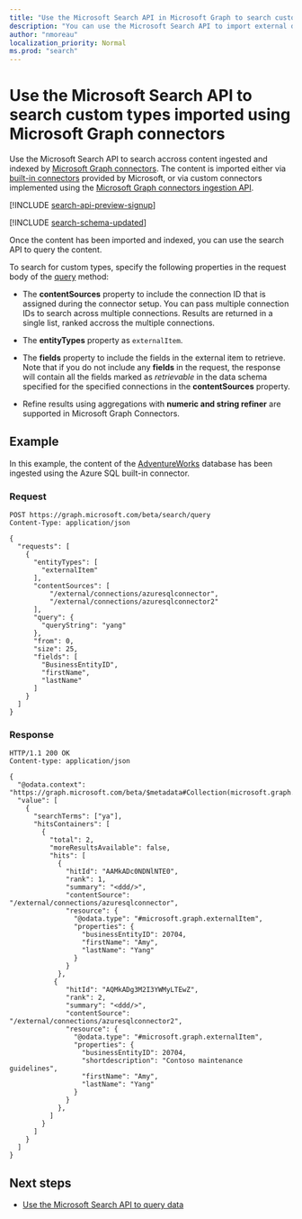 ```yaml
---
title: "Use the Microsoft Search API in Microsoft Graph to search custom types"
description: "You can use the Microsoft Search API to import external data via the [externalItem](/graph/api/resources/externalitem?view=graph-rest-beta&preserve-view=true) resource, and run search queries on this external content."
author: "nmoreau"
localization_priority: Normal
ms.prod: "search"
---
```


# Use the Microsoft Search API to search custom types imported using Microsoft Graph connectors

Use the Microsoft Search API to search accross content ingested and indexed by [Microsoft Graph connectors](/microsoftsearch/connectors-overview). The content is imported either via [built-in connectors](/microsoftsearch/connectors-gallery) provided by Microsoft, or via custom connectors implemented using the [Microsoft Graph connectors ingestion API](/graph/api/resources/indexing-api-overview?view=graph-rest-beta&preserve-view=true).

[!INCLUDE [search-api-preview-signup](../includes/search-api-preview-signup.md)]

[!INCLUDE [search-schema-updated](../includes/search-schema-updated.md)]

Once the content has been imported and indexed, you can use the search API to query the content.

To search for custom types, specify the following properties in the request body of the [query](/graph/api/search-query?view=graph-rest-beta&preserve-view=true) method:

- The **contentSources** property to include the connection ID that is assigned during the connector setup. You can pass multiple connection IDs to search across multiple connections. Results are returned in a single list, ranked accross the multiple connections.

<!--
TODOSEARCHAPI - Bug 1653398 
-->

- The **entityTypes** property as `externalItem`.

- The **fields** property to include the fields in the external item to retrieve. Note that if you do not include any **fields** in the request, the response will contain all the fields marked as *retrievable* in the data schema specified for the specified connections in the **contentSources** property.

- Refine results using aggregations with **numeric and string refiner** are supported in Microsoft Graph Connectors.

## Example

In this example, the content of the [AdventureWorks](/sql/samples/adventureworks-install-configure) database has been ingested using the Azure SQL built-in connector.

### Request

```HTTP
POST https://graph.microsoft.com/beta/search/query
Content-Type: application/json

{
  "requests": [
    {
      "entityTypes": [
        "externalItem"
      ],
      "contentSources": [
          "/external/connections/azuresqlconnector",
          "/external/connections/azuresqlconnector2"
      ],
      "query": {
        "queryString": "yang"
      },
      "from": 0,
      "size": 25,
      "fields": [
        "BusinessEntityID",
        "firstName",
        "lastName"
      ]
    }
  ]
}
```

### Response

```HTTP
HTTP/1.1 200 OK
Content-type: application/json

{
  "@odata.context": "https://graph.microsoft.com/beta/$metadata#Collection(microsoft.graph.searchResponse)",
  "value": [
    {
      "searchTerms": ["ya"],
      "hitsContainers": [
        {
          "total": 2,
          "moreResultsAvailable": false,
          "hits": [
            {
              "hitId": "AAMkADc0NDNlNTE0",
              "rank": 1,
              "summary": "<ddd/>",
              "contentSource": "/external/connections/azuresqlconnector",
              "resource": {
                "@odata.type": "#microsoft.graph.externalItem",
                "properties": {
                  "businessEntityID": 20704,
                  "firstName": "Amy",
                  "lastName": "Yang"
                }
              }
            },
           {
              "hitId": "AQMkADg3M2I3YWMyLTEwZ",
              "rank": 2,
              "summary": "<ddd/>",
              "contentSource": "/external/connections/azuresqlconnector2",
              "resource": {
                "@odata.type": "#microsoft.graph.externalItem",
                "properties": {
                  "businessEntityID": 20704,
                  "shortdescription": "Contoso maintenance guidelines",
                  "firstName": "Amy",
                  "lastName": "Yang"
                }
              }
            },
          ]
        }
      ]
    }
  ]
}
```

## Next steps

- [Use the Microsoft Search API to query data](/graph/api/resources/search-api-overview?view=graph-rest-beta&preserve-view=true)